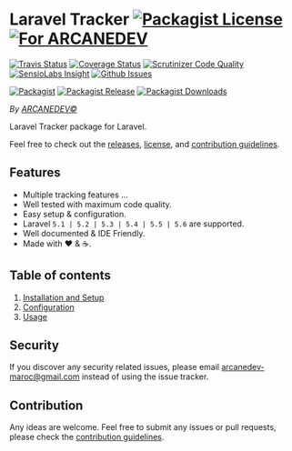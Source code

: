 # Laravel Tracker [![Packagist License][badge_license]](LICENSE.md) [![For ARCANEDEV][badge_laravel]](https://github.com/ARCANEDEV/LaravelTracker#laravel-tracker)

[![Travis Status][badge_build]](https://travis-ci.org/ARCANEDEV/LaravelTracker)
[![Coverage Status][badge_coverage]](https://scrutinizer-ci.com/g/ARCANEDEV/LaravelTracker/?branch=master)
[![Scrutinizer Code Quality][badge_quality]](https://scrutinizer-ci.com/g/ARCANEDEV/LaravelTracker/?branch=master)
[![SensioLabs Insight][badge_insight]](https://insight.sensiolabs.com/projects/4365bee2-c7be-423e-bb45-123826da343c)
[![Github Issues][badge_issues]](https://github.com/ARCANEDEV/LaravelTracker/issues)

[![Packagist][badge_package]](https://packagist.org/packages/arcanedev/laravel-tracker)
[![Packagist Release][badge_release]](https://packagist.org/packages/arcanedev/laravel-tracker)
[![Packagist Downloads][badge_downloads]](https://packagist.org/packages/arcanedev/laravel-tracker)

*By [ARCANEDEV&copy;](http://www.arcanedev.net/)*

Laravel Tracker package for Laravel.

Feel free to check out the [releases](https://github.com/ARCANEDEV/LaravelTracker/releases), [license](LICENSE.md), and [contribution guidelines](CONTRIBUTING.md).

## Features

  * Multiple tracking features &hellip;
  * Well tested with maximum code quality.
  * Easy setup &amp; configuration.
  * Laravel `5.1 | 5.2 | 5.3 | 5.4 | 5.5 | 5.6` are supported.
  * Well documented &amp; IDE Friendly.
  * Made with :heart: &amp; :coffee:.

## Table of contents

  1. [Installation and Setup](_docs/1-Installation-and-Setup.md)
  2. [Configuration](_docs/2-Configuration.md)
  3. [Usage](_docs/3-Usage.md)

## Security

If you discover any security related issues, please email arcanedev-maroc@gmail.com instead of using the issue tracker.

## Contribution

Any ideas are welcome. Feel free to submit any issues or pull requests, please check the [contribution guidelines](CONTRIBUTING.md).

[badge_laravel]:   https://img.shields.io/badge/Laravel-5.4%20to%205.6-orange.svg?style=flat-square
[badge_license]:   https://img.shields.io/packagist/l/arcanedev/laravel-tracker.svg?style=flat-square

[badge_build]:     https://img.shields.io/travis/ARCANEDEV/LaravelTracker.svg?style=flat-square
[badge_coverage]:  https://img.shields.io/scrutinizer/coverage/g/ARCANEDEV/LaravelTracker.svg?style=flat-square
[badge_quality]:   https://img.shields.io/scrutinizer/g/ARCANEDEV/LaravelTracker.svg?style=flat-square
[badge_insight]:   https://img.shields.io/sensiolabs/i/4365bee2-c7be-423e-bb45-123826da343c.svg?style=flat-square
[badge_issues]:    https://img.shields.io/github/issues/ARCANEDEV/LaravelTracker.svg?style=flat-square

[badge_package]:   https://img.shields.io/badge/package-arcanedev/laravel--tracker-blue.svg?style=flat-square
[badge_release]:   https://img.shields.io/packagist/v/arcanedev/laravel-tracker.svg?style=flat-square
[badge_downloads]: https://img.shields.io/packagist/dt/arcanedev/laravel-tracker.svg?style=flat-square

